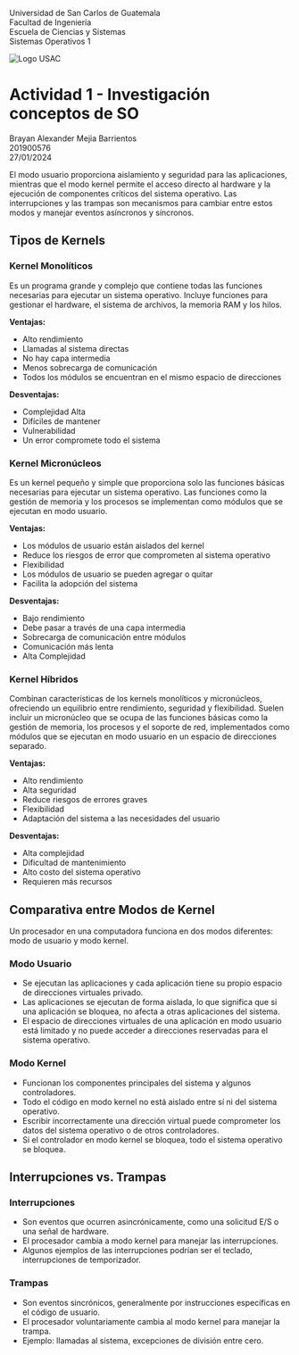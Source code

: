 Universidad de San Carlos de Guatemala  
Facultad de Ingeniería  
Escuela de Ciencias y Sistemas  
Sistemas Operativos 1  

![Logo USAC](https://extracurriculares.ingenieria.usac.edu.gt/img/logo_fiusac_simple.png)

# Actividad 1 - Investigación conceptos de SO

Brayan Alexander Mejia Barrientos  
201900576  
27/01/2024  

El modo usuario proporciona aislamiento y seguridad para las aplicaciones, mientras que el modo kernel permite el acceso directo al hardware y la ejecución de componentes críticos del sistema operativo. Las interrupciones y las trampas son mecanismos para cambiar entre estos modos y manejar eventos asíncronos y síncronos.

## Tipos de Kernels

### Kernel Monolíticos

Es un programa grande y complejo que contiene todas las funciones necesarias para ejecutar un sistema operativo. Incluye funciones para gestionar el hardware, el sistema de archivos, la memoria RAM y los hilos.

**Ventajas:**
- Alto rendimiento
- Llamadas al sistema directas
- No hay capa intermedia
- Menos sobrecarga de comunicación
- Todos los módulos se encuentran en el mismo espacio de direcciones

**Desventajas:**
- Complejidad Alta
- Difíciles de mantener
- Vulnerabilidad
- Un error compromete todo el sistema

### Kernel Micronúcleos

Es un kernel pequeño y simple que proporciona solo las funciones básicas necesarias para ejecutar un sistema operativo. Las funciones como la gestión de memoria y los procesos se implementan como módulos que se ejecutan en modo usuario.

**Ventajas:**
- Los módulos de usuario están aislados del kernel
- Reduce los riesgos de error que comprometen al sistema operativo
- Flexibilidad
- Los módulos de usuario se pueden agregar o quitar
- Facilita la adopción del sistema

**Desventajas:**
- Bajo rendimiento
- Debe pasar a través de una capa intermedia
- Sobrecarga de comunicación entre módulos
- Comunicación más lenta
- Alta Complejidad

### Kernel Híbridos

Combinan características de los kernels monolíticos y micronúcleos, ofreciendo un equilibrio entre rendimiento, seguridad y flexibilidad. Suelen incluir un micronúcleo que se ocupa de las funciones básicas como la gestión de memoria, los procesos y el soporte de red, implementados como módulos que se ejecutan en modo usuario en un espacio de direcciones separado.

**Ventajas:**
- Alto rendimiento
- Alta seguridad
- Reduce riesgos de errores graves
- Flexibilidad
- Adaptación del sistema a las necesidades del usuario

**Desventajas:**
- Alta complejidad
- Dificultad de mantenimiento
- Alto costo del sistema operativo
- Requieren más recursos

## Comparativa entre Modos de Kernel

Un procesador en una computadora funciona en dos modos diferentes: modo de usuario y modo kernel.

### Modo Usuario

- Se ejecutan las aplicaciones y cada aplicación tiene su propio espacio de direcciones virtuales privado.
- Las aplicaciones se ejecutan de forma aislada, lo que significa que si una aplicación se bloquea, no afecta a otras aplicaciones del sistema.
- El espacio de direcciones virtuales de una aplicación en modo usuario está limitado y no puede acceder a direcciones reservadas para el sistema operativo.

### Modo Kernel

- Funcionan los componentes principales del sistema y algunos controladores.
- Todo el código en modo kernel no está aislado entre sí ni del sistema operativo.
- Escribir incorrectamente una dirección virtual puede comprometer los datos del sistema operativo o de otros controladores.
- Si el controlador en modo kernel se bloquea, todo el sistema operativo se bloquea.

## Interrupciones vs. Trampas

### Interrupciones

- Son eventos que ocurren asincrónicamente, como una solicitud E/S o una señal de hardware.
- El procesador cambia a modo kernel para manejar las interrupciones.
- Algunos ejemplos de las interrupciones podrían ser el teclado, interrupciones de temporizador.

### Trampas

- Son eventos sincrónicos, generalmente por instrucciones específicas en el código de usuario.
- El procesador voluntariamente cambia al modo kernel para manejar la trampa.
- Ejemplo: llamadas al sistema, excepciones de división entre cero.
